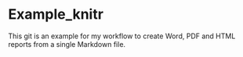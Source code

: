 Example_knitr
=============

This git is an example for my workflow to create Word, PDF and HTML reports from a single Markdown file. 
